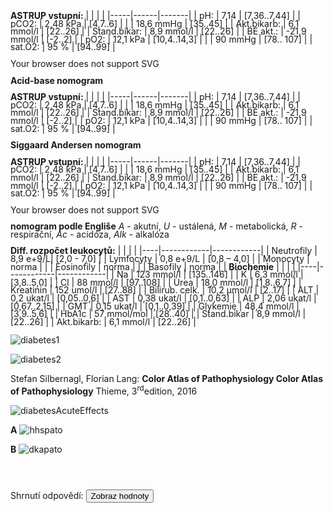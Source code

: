 <div class="w3-row">
<div class="w3-col l7 m7 s12">

<bdl-tabs idlist="astrup2,astrup,astrup3,biochemie,diabetes,patogenesis" titlelist="ASTRUP pH pCO2,ASTRUP pH HCO3-,ASTRUP BE pCO2,Biochemie,Patofyziologie DM,Patogeneze"></bdl-tabs>
<div id="astrup" style="line-height:0.9">
<div class="w3-third">
    <div class="w3-sand ">

**ASTRUP vstupní:**
| |  | |
|-----|------|-------|
| pH: |  7,14 | [7,36..7,44] |
| pCO2: | 2,48 kPa | [4,7..6] |
| | 18,6 mmHg | [35..45] |
| Akt.bikarb: | 6,1 mmol/l | [22..26] |
| Stand.bikar: | 8,9 mmol/l | [22..26] |
| BE akt.: |  -21,9 mmol/l | [-2..2] |
| pO2: | 12,1 kPa | [10,4..14,3] |
| | 90 mmHg | [78.. 107] |
| sat.O2: | 95 % | [94..99] |
</div>
</div><div class="w3-twothird">
<object id="mySvg" type="image/svg+xml" data="screen/Acid-base_nomogramK1.svg" style="width:95%">
  Your browser does not support SVG
</object>

**Acid-base nomogram**
</div>
</div>
<div id="astrup2" style="line-height:0.9">
<div class="w3-third">
    <div class="w3-sand ">

**ASTRUP vstupní:**
| |  | |
|-----|------|-------|
| pH: |  7,14 | [7,36..7,44] |
| pCO2: | 2,48 kPa | [4,7..6] |
| | 18,6 mmHg | [35..45] |
| Akt.bikarb: | 6,1 mmol/l | [22..26] |
| Stand.bikar: | 8,9 mmol/l | [22..26] |
| BE akt.: |  -21,9 mmol/l | [-2..2] |
| pO2: | 12,1 kPa | [10,4..14,3] |
| | 90 mmHg | [78.. 107] |
| sat.O2: | 95 % | [94..99] |

  </div>
</div><div class="w3-twothird">

<bdl-sachart fromid="idfmi" refindex="9,3" convertors="1,1,0;1,133.322" width="250" height="250" p-H="6.9" p-c-o2="40"></bdl-sachart> 


<div class="w3-center">

**Siggaard Andersen nomogram**

</div>

<!--  p-h="7.14" p-c-o2="18.75"-->
</div></div>

<div id="astrup3" style="line-height:0.9">
<div class="w3-third">
    <div class="w3-sand ">

**ASTRUP vstupní:**
| |  | |
|-----|------|-------|
| pH: |  7,14 | [7,36..7,44] |
| pCO2: | 2,48 kPa | [4,7..6] |
| | 18,6 mmHg | [35..45] |
| Akt.bikarb: | 6,1 mmol/l | [22..26] |
| Stand.bikar: | 8,9 mmol/l | [22..26] |
| BE akt.: |  -21,9 mmol/l | [-2..2] |
| pO2: | 12,1 kPa | [10,4..14,3] |
| | 90 mmHg | [78.. 107] |
| sat.O2: | 95 % | [94..99] |
</div>
</div><div class="w3-twothird">

<object id="mySvg" type="image/svg+xml" data="screen/nomogramEnglis3.svg" style="width:95%">
  Your browser does not support SVG
</object>

**nomogram podle Engliše** _A_ - akutní, _U_ - ustálená, _M_ - metabolická, _R_ - respirační, _Ac_ - acidóza, _Alk_ - alkalóza
</div>
</div>

<div id="biochemie" style="line-height:0.9">
<div class="w3-half">
<div class="w3-sand w3-margin">

**Diff. rozpočet leukocytů:**
| | | |
|----|------------|------------|
| Neutrofily | 8,9 e+9/L| [2,0 - 7,0] |
| Lymfocyty | 0,8 e+9/L | [0,8 – 4,0] |
| Monocyty | norma | |
| Eosinofily | norma | |
| Basofily | norma | |
**Biochemie**
| | | |
|----|------------|------------|
| Na | 123 mmol/l | [135..146] |
| K | 6,3 mmol/l | [3,8..5,0] |
| Cl | 88 mmol/l | [97..108] |
| Urea | 18,0 mmol/l | [1,8..6,7] |
| Kreatinin | 152 umol/l | [27..88] |
| Bilirub. celk. | 10,2 μmol/l | [2..17] |
| ALT | 0,2 ukat/l | [0,05..0,6] |
| AST | 0,38 ukat/l | [0,1..0,63] |
| ALP | 2,06 ukat/l | [0,67..2,15] |
| GMT | 0,15 ukat/l | [0,1..0,39] |
| Glykemie |  48,4 mmol/l | [3,9..5,6] |
| HbA1c | 57 mmol/mol | [28..40] |
| Stand.bikar | 8,9 mmol/l | [22..26] |
| Akt.bikarb: | 6,1 mmol/l | [22..26] |
</div>
</div><div class="w3-half">

<bdl-calculator></bdl-calculator>
</div>
</div>
<div id="diabetes">
<div class="w3-half">

![diabetes1](diabetes1.jpg)

![diabetes2](diabetes2.jpg)

Stefan Silbernagl, Florian Lang: **Color Atlas of Pathophysiology
Color Atlas of Pathophysiology** Thieme, 3<sup>rd</sup>edition, 2016 

</div>
<div class="w3-half">

![diabetesAcuteEffects](diabetesAcuteEffects.jpg)

</div>
</div>
<div id="patogenesis">

**A**
![hhspato](hhspato.png)

**B**
![dkapato](dkapato.png)

</div>

</div>
<div class="w3-col l5 m5 s12 w3-palatino w3-xlarge" style="line-height:1.0">

<bdl-quizx id="q3.1" type="choice2" 
           question="3.1 Jaká je to porucha ABR dle diagramu ASTRUP pH pCO2?" 
           answers="A. chronický base deficit|B. akutní base deficit|C. chronická hypercapnie|D. akutní hypercapnie" 
           correctoptions="true|false|false|false" 
           explanations="ano|ne|ne|ne" 
           buttontitle="zkontrolovat odpověď"></bdl-quizx>
<bdl-quizx id="q3.2" type="choice2" 
           question="3.2 Jaká je to porucha ABR dle diagramu ASTRUP pH HCO3-?" 
           answers="A. akutní respirační acidóza|B. metabolická acidóza|C. chronická respirační acidóza|D. metabolická alkalóza" 
           correctoptions="false|true|false|false" 
           explanations="ne|ano|ne|ne" 
           buttontitle="zkontrolovat odpověď"></bdl-quizx>
<bdl-quizx id="q3.3" type="choice2" 
           question="3.3 Jaká je to porucha ABR dle diagramu ASTRUP BE pCO2?" 
           answers="A. ARAc - akutní respirační acidóza|B. UMAc - ustálená metabolická acidóza|C. URAlk - ustálená respirační alkalóza|D. AMAlk - akutní metabolická alkalóza" 
           correctoptions="false|true|false|false" 
           explanations="ano|ne|ne|ne" 
           buttontitle="zkontrolovat odpověď"></bdl-quizx>              
<bdl-quizx id="q3.4" type="choice2" 
           question="3.4 Aniontová mezera (anion gap, AG) je rozdíl koncentrací významných kationtů a aniontů v krevní plazmě. Jak se vypočítá?" 
           answers="A. AG = Na<sup>+</sup> – (Cl<sup>-</sup> + HCO3<sup>-</sup>) v USA a u nás na ústavu<br/>AG = (Na<sup>+</sup>+K<sup>+</sup>) – (Cl<sup>-</sup> + HCO3<sup>-</sup>) v Evropě|B. AG = (Na<sup>+</sup>) + (2x Cl<sup>-</sup>) + (HCO3<sup>-</sup>) v USA a u nás na ústavu<br/>|C. AG = (Na<sup>+</sup>) + (2x Cl<sup>-</sup>) + (HCO3<sup>-</sup>) + (K<sup>+</sup>) v Evropě" 
           correctoptions="true|false|false" 
           explanations="ano|ne|ne" 
           buttontitle="zkontrolovat odpověď"></bdl-quizx>
<bdl-quizx id="q3.5" type="choice2" 
           question="3.5 Aniontová mezera se obvykle pohybuje v rozmezí 10-12 mmol/l, hraničně pak 16 mmol/l. Zvýšená aniontová mezera může naznačovat přítomnost některých onemocnění nebo stavů, jako jsou metabolická acidóza. Snížená aniontová mezera může být způsobena přítomností některých látek nebo stavů, jako jsou alkalóza, hypochlorémie nebo hyperkalcémie. Spočítejte aniontovou mezeru zpaměti nebo na kalkulačce dle hodnot a vyberte:" 
           answers="A. AG = 314.2|B. AG = 6|C. AG = 28,9" 
           correctoptions="false|false|true" 
           explanations="ne|ne|ano" 
           buttontitle="zkontrolovat odpověď"></bdl-quizx>           
<bdl-quizx id="q3.6" type="choice2" 
           question="3.6 Co to tedy může být za komplikaci DM 1. typu?" 
           answers="A. hypochloremická alkalóza při diabetu a zvracení|B. dehydratace a diabetická ketoacidóza|C. hyperglykemické hyperosmolární kóma" 
           correctoptions="false|true|false" 
           explanations="ne|ano|ne" 
           buttontitle="zkontrolovat odpověď"></bdl-quizx>              
<bdl-quizx id="q3.7" type="choice2" 
           question="3.7 Jak by se změnily parametry ABR a klinický obraz, při zvracení?" 
           answers="A. Při zvracení dojde ke komplikaci již existující metabolické acidózy metabolickou alkalózou (ztráta H<sup>+</sup>, Cl<sup>-</sup>), utlumení respiračních kompenzačních mechanismů, prohloubení dehydratace, zvýšení ztrát K<sup>+</sup> a ke zhoršení stavu (kombinovaná porucha ABR, deplece K<sup>+</sup>).|B. zvracením se ztrácí K<sup>+</sup>, dochází k rozvoji hypokálémie a není-li situace řešena, směně H<sup>+</sup> za K<sup>+</sup> na buněčné membráně (K<sup>+</sup> jde ven, H<sup>+</sup> dovnitř, dojde ke alkalizaci vnitřního prostředí." 
           correctoptions="true|false" 
           explanations="ano|ne" 
           buttontitle="zkontrolovat odpověď"></bdl-quizx>
<bdl-quizx id="q3.8" type="choice2" 
           question="3.8 Jaký nález očekáváte v moči?" 
           answers="A. pH moči bude alkalické, bude ketonurie, nízká koncentrace K<sup>+</sup>, Na<sup>+</sup> i fosfátů, bude těžká proteinurie|B. budu očekávat ketonurii, glykosurii, polyurii, vyšší množství Na<sup>+</sup>, K<sup>+</sup> a fosfátů, kyselé pH" 
           correctoptions="false|true" 
           explanations="ne|ano" 
           buttontitle="zkontrolovat odpověď"></bdl-quizx>
<bdl-quizx id="q3.9" type="choice2" 
           question="3.9 Normální fyziologická osmolalita séra 275–295 mmol/kg H2O. Pro osmolalitu lze předpokládat, že 1l &#8784; 1kg. Jak ji lze vypočítat? Jakou očekáváte osmolalitu séra z výsledků biochemie?" 
           answers="A. Osmolalita = (2xNa) + glykémie + urea &#8784; 312 mmol/kg - osmolalita bude zvýšená|B. Osmolalita bude snížená pro ztrátu sodíku a draslíku, vzorec (Na<sup>+</sup>) + (Cl<sup>-</sup>) + (K<sup>+</sup>) + urea &#8784; 235.3 mmol/kg" 
           correctoptions="true|false" 
           explanations="ano|ne" 
           buttontitle="zkontrolovat odpověď"></bdl-quizx>
<bdl-quizx id="q3.10" type="choice2" 
           question="3.10 Jak byste interpretovali renální parametry?" 
           answers="A. Elevace urey a kreatininu vs. na vrub dehydratace a prakticky prerenálního selhání s rozvojem ischémie ledvin. Dalším důvodem může být i chronická renální insuficience vzniklá v průběhu nemoci pro nespolupráci pacienta při léčbě. Aktuálně zhoršená konkomitantně probíhající komplikací a dehydratací.|B. Zvýšení renálních parametrů u tohoto pacienta je výhradně způsobeno konzumací nadměrného množství potravin bohatých na bílkoviny. Vzhledem k diabetickému stavu pacienta jeho tělo chybně a příliš rychle metabolizuje bílkoviny, což vede k přetížení organismu metabolity, jako je kreatinin a močoviny. Tento stav, nazývaný 'Bílkovinami indukovaná renální dysfunkce u diabetu', je běžnou komplikací u diabetických pacientů, kteří nedodržují přísná dietní omezení." 
           correctoptions="true|false" 
           explanations="ano|ne" 
           buttontitle="zkontrolovat odpověď"></bdl-quizx>
<bdl-quizx id="q3.11" type="choice2" 
           question="3.11 Jaký je vývoj kalémie u ketoacidózy? V čase, při zahájení léčby a jejím pokračování v dalším průběhu bez substituce kalia?" 
           answers="A. Po celou dobu přetrvává hyperkalémie, ta se srovná až ve chvíli, kdy glukóza klesne < 10mmol/L. Pokud se léčba nezahájí, pacient s hyperglykémií a hyperkalémií zmírá na maligní arytmii, pokud se substituje při léčbě kalium, hyperkalémie se horší a pacient je v riziku maligní arytmie.|B. metabolická acidóza vyvolá incipientně hyperkalémii, která se léčbou koriguje ke správné hodnotě. Nedojde li k hrazení K<sup>+</sup> infuzemi, pacient je v riziku těžké hypokálémie díky ztrátám kalia močí a depleci IC rezerv." 
           correctoptions="false|true" 
           explanations="ne|ano" 
           buttontitle="zkontrolovat odpověď"></bdl-quizx>
<bdl-quizx id="q3.12" type="choice2" 
           question="3.12 Co je příčinou diabetické ketoacidózy?" 
           answers="A. absolutní nedostatek inzulinu a nadbytek glukagonu. Metabolismus většiny buněk je nyní závislý na proteolýze a lipolýze jejichž vedlejším produktem je zvýšená tvorba ketolátek které vedou ke ketoacidóze|B. relativní nedostatek inzulinu. Buňky tolik nehladoví, ale insulínu není dostatek, proto metabolismus buněk zvýší proteolýzu a lipolýzu." 
           correctoptions="true|false" 
           explanations="ano|ne" 
           buttontitle="zkontrolovat odpověď"></bdl-quizx>
<bdl-quizx id="q3.13" type="choice2" 
           question="3.13 Jaká je patogeneze rozvoje diabetické ketoacidózy (vyberte vhodný diagram v sekci Patogeneze)?"           answers="A. diagram (A)|B. diagram(B)" 
           correctoptions="false|true" 
           explanations="ne|ano" 
           buttontitle="zkontrolovat odpověď"></bdl-quizx>
<bdl-quizx id="q3.14" type="choice2" 
           question="3.14 Které jiné stavy vedou ke zvýšené tvorbě ketolátek?" 
           answers="A. hypotyreóza, cushingův syndrom|B. alkoholismus a hladovění" 
           correctoptions="false|true" 
           explanations="ne|ano" 
           buttontitle="zkontrolovat odpověď"></bdl-quizx>
<bdl-quiz-summary id="qs1">
  Shrnutí odpovědí:
  <button class="w3-right w3-button w3-theme" onclick="document.getElementById('mySvg').contentDocument.getElementById('patientpoint').style.display='';">Zobraz hodnoty</button>
</bdl-quiz-summary>          
<bdl-quiz-control ids="q3.1;astrup2,q3.2;astrup,q3.3;astrup3,q3.4;biochemie,q3.5,q3.6,q3.7,q3.8,q3.9,q3.10,q3.11,q3.12,q3.13;patogenesis,q3.14,qs1"></bdl-quiz-control>             

</div>
</div>